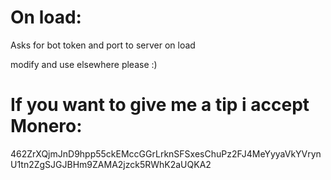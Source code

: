# On load:

Asks for bot token and port to server on load

modify and use elsewhere please :)

# If you want to give me a tip i accept Monero:

462ZrXQjmJnD9hpp55ckEMccGGrLrknSFSxesChuPz2FJ4MeYyyaVkYVrynU1tn2ZgSJGJBHm9ZAMA2jzck5RWhK2aUQKA2
